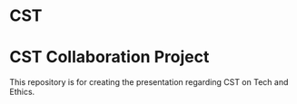 # CST

# CST Collaboration Project

This repository is for creating the presentation regarding CST on Tech and Ethics.
